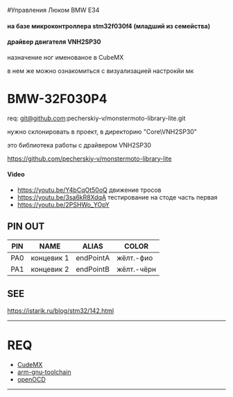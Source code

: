 #Управления Люком BMW E34
#### на базе микроконтроллера stm32f030f4 (младший из семейства)
#### драйвер двигателя VNH2SP30

 назначение ног именованое в CubeMX
 
 в нем же можно ознакомиться с визуализацией настрокйи мк 


# BMW-32F030P4
req: git@github.com:pecherskiy-v/monstermoto-library-lite.git

нужно склонировать в проект, в директорию "Core\VNH2SP30\"

это библиотека работы с драйвером VNH2SP30

https://github.com/pecherskiy-v/monstermoto-library-lite


#### Video
- https://youtu.be/Y4bCqOt50oQ движение тросов
- https://youtu.be/3sa6kR8XdqA тестирование на стоде часть первая
- https://youtu.be/2PSHWo_YOpY


## PIN OUT
| PIN |   NAME   |  ALIAS  |   COLOR  |
|-----|----------|---------|----------|
| PA0 |концевик 1|endPointA|жёлт.-фио |
| PA1 |концевик 2|endPointB|жёлт.-чёрн|

## SEE
https://istarik.ru/blog/stm32/142.html

---

# REQ

- [CudeMX](https://www.st.com/content/st_com/en/stm32cubemx.html)
- [arm-gnu-toolchain](https://developer.arm.com/downloads/-/arm-gnu-toolchain-downloads)
- [openOCD](https://openocd.org/)

---
